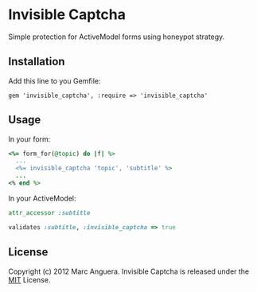 # Invisible Captcha
Simple protection for ActiveModel forms using honeypot strategy.

## Installation
Add this line to you Gemfile:

```
gem 'invisible_captcha', :require => 'invisible_captcha'
```

## Usage
In your form:

```ruby
<%= form_for(@topic) do |f| %>
  ...
  <%= invisible_captcha 'topic', 'subtitle' %>
  ...
<% end %>
```

In your ActiveModel:

```ruby
attr_accessor :subtitle

validates :subtitle, :invisible_captcha => true
```

## License
Copyright (c) 2012 Marc Anguera. Invisible Captcha is released under the [MIT](http://opensource.org/licenses/MIT) License.
